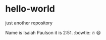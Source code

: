 # hello-world
just another repository

Name is Isaiah Paulson it is 2:51.
:bowtie: 
:fire:
:laughing:
